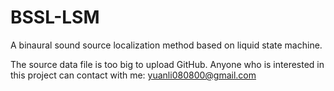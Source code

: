 # BSSL-LSM
A binaural sound source localization method based on liquid state machine.


The source data file is too big to upload GitHub.
Anyone who is interested in this project can contact with me: yuanli080800@gmail.com
